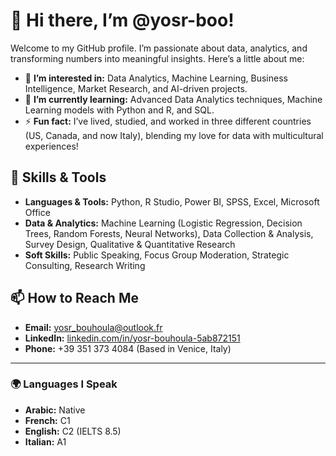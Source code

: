 # 👋 Hi there, I’m **@yosr-boo**! 

Welcome to my GitHub profile. I’m passionate about data, analytics, and transforming numbers into meaningful insights. Here’s a little about me:

- 👀 **I’m interested in:** Data Analytics, Machine Learning, Business Intelligence, Market Research, and AI-driven projects. 
- 🌱 **I’m currently learning:** Advanced Data Analytics techniques, Machine Learning models with Python and R, and SQL. 
- ⚡ **Fun fact:** I’ve lived, studied, and worked in three different countries (US, Canada, and now Italy), blending my love for data with multicultural experiences!  

## 🧰 Skills & Tools
- **Languages & Tools:** Python, R Studio, Power BI, SPSS, Excel, Microsoft Office 
- **Data & Analytics:** Machine Learning (Logistic Regression, Decision Trees, Random Forests, Neural Networks), Data Collection & Analysis, Survey Design, Qualitative & Quantitative Research  
- **Soft Skills:** Public Speaking, Focus Group Moderation, Strategic Consulting, Research Writing  

## 📫 How to Reach Me
- **Email:** [yosr_bouhoula@outlook.fr](mailto:yosr_bouhoula@outlook.fr)  
- **LinkedIn:** [linkedin.com/in/yosr-bouhoula-5ab872151](https://www.linkedin.com/in/yosr-bouhoula-5ab872151/)  
- **Phone:** +39 351 373 4084 (Based in Venice, Italy)  

---

### 🌍 Languages I Speak
- **Arabic:** Native  
- **French:** C1  
- **English:** C2 (IELTS 8.5)  
- **Italian:** A1  
